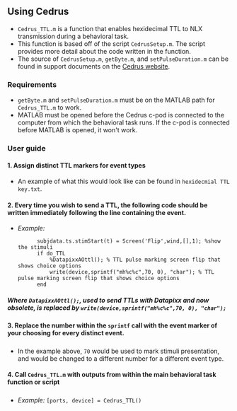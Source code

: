 ## Using Cedrus
* ```Cedrus_TTL.m``` is a function that enables hexidecimal TTL to NLX transmission during a behavioral task.
* This function is based off of the script ```CedrusSetup.m```. The script provides more detail about the code written in the function. 
* The source of ```CedrusSetup.m```, ```getByte.m```, and ```setPulseDuration.m``` can be found in support documents on the [Cedrus website](https://www.cedrus.com/support/xid/matlab.htm).

### Requirements
* ```getByte.m``` and ```setPulseDuration.m``` must be on the MATLAB path for ```Cedrus_TTL.m``` to work.
* MATLAB must be opened before the Cedrus c-pod is connected to the computer from which the behavioral task runs. If the c-pod is connected before MATLAB is opened, it won't work.

### User guide
#### 1. Assign distinct TTL markers for event types
#### 
* An example of what this would look like can be found in ```hexidecmial TTL key.txt```.
#### 2. Every time you wish to send a TTL, the following code should be written immediately following the line containing the event.
* *Example:*
  ```   
        subjdata.ts.stimStart(t) = Screen('Flip',wind,[],1); %show the stimuli
        if do_TTL
            %DatapixxAOttl(); % TTL pulse marking screen flip that shows choice options
            write(device,sprintf("mh%c%c",70, 0), "char"); % TTL pulse marking screen flip that shows choice options
        end
##### Where ```DatapixxAOttl();```, used to send TTLs with Datapixx and now obsolete, is replaced by ```write(device,sprintf("mh%c%c",70, 0), "char");```
#### 3. Replace the number within the ```sprintf``` call with the event marker of your choosing for every distinct event.
##### 
* In the example above, ```70``` would be used to mark stimuli presentation, and would be changed to a different number for a different event type. 
#### 4. Call ```Cedrus_TTL.m``` with outputs from within the main behavioral task function or script
##### 
* *Example:* ```[ports, device] = Cedrus_TTL()```

